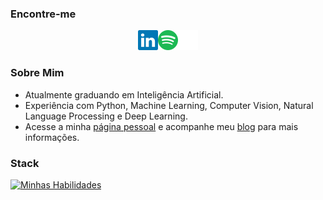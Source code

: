 ### Encontre-me
<div style="display: flex; justify-content: center;">
    <a href="https://www.linkedin.com/in/lucasdiasnoronha" title="Linkedin"><img src="https://raw.githubusercontent.com/CLorant/readme-social-icons/main/small/colored/linkedin.svg" alt="Linkedin"></a>
    <a href="https://open.spotify.com/user/31rilxk7zcpbmuvopihjuufn5ziu?si=85759a75869846eb" title="Spotify"><img src="https://raw.githubusercontent.com/CLorant/readme-social-icons/main/small/colored/spotify.svg" alt="Spotify"></a>
    <a href="https://x.com/home" title="X"><img src="https://raw.githubusercontent.com/CLorant/readme-social-icons/main/small/light/twitter-x.svg" alt="X"></a>
</div>


### Sobre Mim
- Atualmente graduando em Inteligência Artificial.
- Experiência com Python, Machine Learning, Computer Vision, Natural Language Processing e Deep Learning.
- Acesse a minha [página pessoal](https://lucasdnoronha.github.io/site-pessoal/) e acompanhe meu [blog](https://medium.com/@lucasdiasnoronha1) para mais informações.

### Stack
[![Minhas Habilidades](https://skillicons.dev/icons?i=azure,aws,docker,git,githubactions,jenkins,py,vim,anaconda,bash,linux,opencv,pytorch,sklearn,tensorflow)](https://skillicons.dev)
